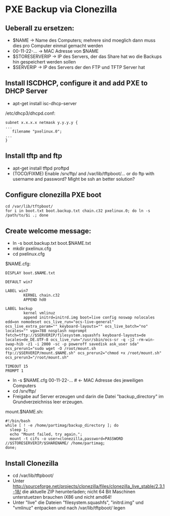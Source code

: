 # PXE Backup via Clonezilla

## Ueberall zu ersetzen:

  * $NAME -> Name des Computers; mehrere sind moeglich dann muss dies pro Computer einmal gemacht werden
  * 00-11-22-... -> MAC Adresse von $NAME
  * $STORESERVERIP -> IP des Servers, der das Share hat wo die Backups hin gespeichert werden sollen 
  * $SERVERIP -> IP des Servers der den FTP und TFTP Server hat

## Install ISCDHCP, configure it and add PXE to DHCP Server

* apt-get install isc-dhcp-server

/etc/dhcp3/dhcpd.conf:
```
subnet x.x.x.x netmask y.y.y.y {
...
   filename "pxelinux.0";
...
}
```

## Install tftp and ftp

 * apt-get install tftpd proftpd
 * (TOCO/FIXME) Enable /srv/ftp/ and /var/lib/tftpboot/... or do ftp with username and password? Might be ssh an better solution?

## Configure clonezilla PXE boot

```
cd /var/lib/tftpboot/
for i in boot.txt boot.backup.txt chain.c32 pxelinux.0; do ln -s /path/to/$i .; done
```

## Create welcome message:

 * ln -s boot.backup.txt boot.$NAME.txt
 * mkdir pxelinux.cfg
 * cd pxelinux.cfg

$NAME.cfg:
```
DISPLAY boot.$NAME.txt

DEFAULT win7

LABEL win7
        KERNEL chain.c32
        APPEND hd0

LABEL backup
        kernel vmlinuz
        append initrd=initrd.img boot=live config noswap nolocales edd=on nomodeset ocs_live_run="ocs-live-general" ocs_live_extra_param="" keyboard-layouts="" ocs_live_batch="no" locales="" vga=788 nosplash noprompt fetch=tftp://$SERVERIP/filesystem.squashfs keyboard-layouts=de locales=de_DE.UTF-8 ocs_live_run="/usr/sbin/ocs-sr -q -j2 -rm-win-swap-hib -z1 -i 2000 -sc -p poweroff savedisk ask_user sda" ocs_prerun1="sudo wget -O /root/mount.sh ftp://$SERVERIP/mount.$NAME.sh" ocs_prerun2="chmod +x /root/mount.sh" ocs_prerun3="/root/mount.sh"

TIMEOUT 15
PROMPT 1
```

 * ln -s $NAME.cfg 00-11-22-... # <- MAC Adresse des jeweiligen Computers
 * cd /srv/ftp/
 * Freigabe auf Server erzeugen und darin die Datei "backup_directory" im Grundverzeichniss leer erzeugen.

mount.$NAME.sh:
```
#!/bin/bash
while [ ! -e /home/partimag/backup_directory ]; do
  sleep 1;
  echo "Mount failed, try again.";
  mount -t cifs -o user=clonezilla,password=PASSWORD //$STORESERVERIP/$SHARENAME/ /home/partimag;
done;
```

## Install Clonezilla

 * cd /var/lib/tftpboot/
 * Unter http://sourceforge.net/projects/clonezilla/files/clonezilla_live_stable/2.3.1-18/ die aktuelle ZIP herunterladen; nicht 64 Bit Maschinen unterstuetzen brauchen iX86 und nicht amd64!
 * Unter "live" die Dateien "filesystem.squashfs", "initrd.img" und "vmlinuz" entpacken und nach /var/lib/tftpboot/ legen


